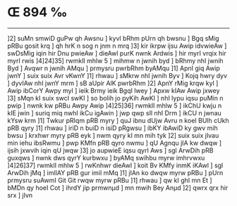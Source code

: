 # Œ 894 ‰
---
]2] suMn smwiD guPw qh Awsnu ] kyvl bRhm pUrn qh bwsnu ] Bgq
sMig pRBu gosit krq ] qh hrK n sog n jnm n mrq ]3] kir ikrpw
ijsu Awip idvwieAw ] swDsMig iqin hir Dnu pwieAw ] dieAwl purK
nwnk Ardwis ] hir myrI vrqix hir myrI rwis ]4]24]35] rwmklI
mhlw 5 ] mihmw n jwnih byd ] bRhmy nhI jwnih Byd ] Avqwr n jwnih
AMqu ] prmysru pwrbRhm byAMqu ]1] ApnI giq Awip jwnY ] suix suix
Avr vKwnY ]1] rhwau ] sMkrw nhI jwnih Byv ] Kojq hwry dyv ] dyvIAw
nhI jwnY mrm ] sB aUpir AlK pwrbRhm ]2] ApnY rMig krqw kyl ]
Awip ibCorY Awpy myl ] ieik Brmy ieik BgqI lwey ] Apxw kIAw Awip
jxwey ]3] sMqn kI suix swcI swKI ] so bolih jo pyKih AwKI ] nhI lypu
iqsu puMin n pwip ] nwnk kw pRBu Awpy Awip ]4]25]36] rwmklI mhlw
5 ] ikChU kwju n kIE jwin ] suriq miq nwhI ikCu igAwin ] jwp qwp
sIl nhI Drm ] ikCU n jwnau kYsw krm ]1] Twkur pRIqm pRB myry ] quJ
ibnu dUjw Avru n koeI BUlh cUkh pRB qyry ]1] rhwau ] iriD n buiD n
isiD pRgwsu ] ibKY ibAwiD ky gwv mih bwsu ] krxhwr myry pRB eyk ] nwm
qyry kI mn mih tyk ]2] suix suix jIvau min iehu ibsRwmu ] pwp KMfn pRB
qyro nwmu ] qU Agnqu jIA kw dwqw ] ijsih jxwvih iqin qU jwqw ]3] jo
aupwieE iqsu qyrI Aws ] sgl ArwDih pRB guxqws ] nwnk dws qyrY
kurbwxu ] byAMq swihbu myrw imhrvwxu ]4]26]37] rwmklI mhlw 5 ]
rwKnhwr dieAwl ] koit Bv KMfy inmK iKAwl ] sgl ArwDih jMq ]
imlIAY pRB gur imil mMq ]1] jIAn ko dwqw myrw pRBu ] pUrn prmysru
suAwmI Git Git rwqw myrw pRBu ]1] rhwau ] qw kI ghI mn Et ] bMDn
qy hoeI Cot ] ihrdY jip prmwnµd ] mn mwih Bey Anµd ]2] qwrx qrx
hir srx ] jIvn
####
